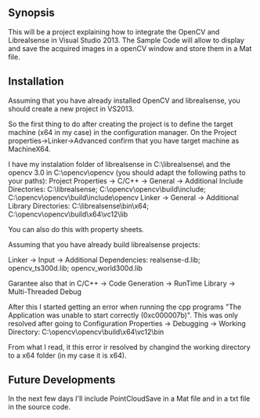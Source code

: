 ## Synopsis

This will be a project explaining how to integrate the OpenCV and Librealsense in Visual Studio 2013. The Sample Code will allow to display and save the acquired images in a openCV window and store them in a Mat file. 

## Installation

Assuming that you have already installed OpenCV and librealsense, you should create a new project in VS2013. 

So the first thing to do after creating the project is to define the target machine (x64 in my case) in the configuration manager. 
On the Project properties->Linker->Advanced confirm that you have target machine as MachineX64. 


I have my instalation folder of librealsense in C:\librealsense\ and the opencv 3.0 in C:\opencv\opencv (you should adapt the following paths to your paths):
Project Properties -> C/C++ -> General -> Additional Include Directories: C:\librealsense\; C:\opencv\opencv\build\include; C:\opencv\opencv\build\include\opencv
Linker -> General -> Additional Library Directories: C:\librealsense\bin\x64; C:\opencv\opencv\build\x64\vc12\lib

You can also do this with property sheets. 

Assuming that you have already build librealsense projects:

Linker -> Input -> Additional Dependencies: realsense-d.lib; opencv_ts300d.lib; opencv_world300d.lib

Garantee also that in C/C++ -> Code Generation -> RunTime Library -> Multi-Threaded Debug

After this I started getting an error when running the cpp programs "The Application was unable to start correctly (0xc000007b)". 
This was only resolved after going to Configuration Properties -> Debugging -> Working Directory: C:\opencv\opencv\build\x64\vc12\bin

From what I read, it this error ir resolved by changind the working directory to a x64 folder (in my case it is x64).

## Future Developments

In the next few days I'll include PointCloudSave in a Mat file and in a txt file in the source code.


